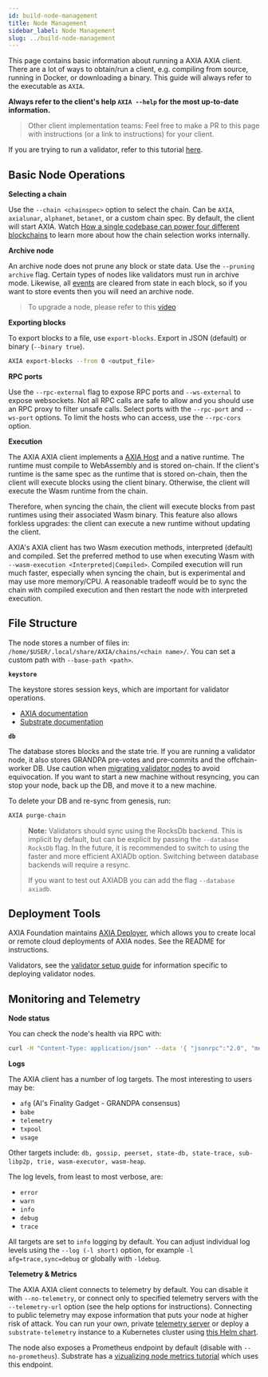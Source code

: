```yaml
---
id: build-node-management
title: Node Management
sidebar_label: Node Management
slug: ../build-node-management
---
```


This page contains basic information about running a AXIA AXIA client. There are a lot of ways
to obtain/run a client, e.g. compiling from source, running in Docker, or downloading a binary. This
guide will always refer to the executable as `AXIA`.

**Always refer to the client's help `AXIA --help` for the most up-to-date information.**

> Other client implementation teams: Feel free to make a PR to this page with instructions (or a
> link to instructions) for your client.

If you are trying to run a validator, refer to this tutorial
[here](../maintain/maintain-guides-how-to-validate-AXIA.md).

## Basic Node Operations

**Selecting a chain**

Use the `--chain <chainspec>` option to select the chain. Can be `AXIA`, `axialunar`, `alphanet`,
`betanet`, or a custom chain spec. By default, the client will start AXIA. Watch
[How a single codebase can power four different blockchains](https://www.youtube.com/watch?v=i9vNCHz6wO4)
to learn more about how the chain selection works internally.

**Archive node**

An archive node does not prune any block or state data. Use the `--pruning archive` flag. Certain
types of nodes like validators must run in archive mode. Likewise, all
[events](build-protocol-info.md/#events) are cleared from state in each block, so if you want to
store events then you will need an archive node.

> To upgrade a node, please refer to this
> [video](https://www.youtube.com/watch?v=5LtcdBR9F40&list=PLOyWqupZ-WGuAuS00rK-pebTMAOxW41W8&index=5)

**Exporting blocks**

To export blocks to a file, use `export-blocks`. Export in JSON (default) or binary
(`--binary true`).

```bash
AXIA export-blocks --from 0 <output_file>
```

**RPC ports**

Use the `--rpc-external` flag to expose RPC ports and `--ws-external` to expose websockets. Not all
RPC calls are safe to allow and you should use an RPC proxy to filter unsafe calls. Select ports
with the `--rpc-port` and `--ws-port` options. To limit the hosts who can access, use the
`--rpc-cors` option.

**Execution**

The AXIA AXIA client implements a [AXIA Host](../learn/learn-AXIA-host.md) and a native
runtime. The runtime must compile to WebAssembly and is stored on-chain. If the client's runtime is
the same spec as the runtime that is stored on-chain, then the client will execute blocks using the
client binary. Otherwise, the client will execute the Wasm runtime from the chain.

Therefore, when syncing the chain, the client will execute blocks from past runtimes using their
associated Wasm binary. This feature also allows forkless upgrades: the client can execute a new
runtime without updating the client.

AXIA's AXIA client has two Wasm execution methods, interpreted (default) and compiled. Set the
preferred method to use when executing Wasm with `--wasm-execution <Interpreted|Compiled>`. Compiled
execution will run much faster, especially when syncing the chain, but is experimental and may use
more memory/CPU. A reasonable tradeoff would be to sync the chain with compiled execution and then
restart the node with interpreted execution.

## File Structure

The node stores a number of files in: `/home/$USER/.local/share/AXIA/chains/<chain name>/`. You
can set a custom path with `--base-path <path>`.

**`keystore`**

The keystore stores session keys, which are important for validator operations.

- [AXIA documentation](../learn/learn-keys.md/#session-keys)
- [Substrate documentation](https://substrate.dev/docs/en/knowledgebase/learn-substrate/session-keys)

**`db`**

The database stores blocks and the state trie. If you are running a validator node, it also stores
GRANDPA pre-votes and pre-commits and the offchain-worker DB. Use caution when
[migrating validator nodes](../maintain/maintain-guides-how-to-upgrade.md) to avoid equivocation. If you want to
start a new machine without resyncing, you can stop your node, back up the DB, and move it to a new
machine.

To delete your DB and re-sync from genesis, run:

```bash
AXIA purge-chain
```

> **Note:** Validators should sync using the RocksDb backend. This is implicit by default, but can
> be explicit by passing the `--database RocksDb` flag. In the future, it is recommended to switch
> to using the faster and more efficient AXIADb option. Switching between database backends will
> require a resync.
>
> If you want to test out AXIADB you can add the flag `--database axiadb`.

## Deployment Tools

AXIA Foundation maintains [AXIA Deployer](https://github.com/axia-tech/AXIA-deployer), which
allows you to create local or remote cloud deployments of AXIA nodes. See the README for
instructions.

Validators, see the [validator setup guide](../maintain/maintain-guides-how-to-use-AXIA-validator-setup.md)
for information specific to deploying validator nodes.

## Monitoring and Telemetry

**Node status**

You can check the node's health via RPC with:

```bash
curl -H "Content-Type: application/json" --data '{ "jsonrpc":"2.0", "method":"system_health", "params":[],"id":1 }' localhost:9933 
```

**Logs**

The AXIA client has a number of log targets. The most interesting to users may be:

- `afg` (Al's Finality Gadget - GRANDPA consensus)
- `babe`
- `telemetry`
- `txpool`
- `usage`

Other targets include:
`db, gossip, peerset, state-db, state-trace, sub-libp2p, trie, wasm-executor, wasm-heap`.

The log levels, from least to most verbose, are:

- `error`
- `warn`
- `info`
- `debug`
- `trace`

All targets are set to `info` logging by default. You can adjust individual log levels using the
`--log (-l short)` option, for example `-l afg=trace,sync=debug` or globally with `-ldebug`.

**Telemetry & Metrics**

The AXIA AXIA client connects to telemetry by default. You can disable it with
`--no-telemetry`, or connect only to specified telemetry servers with the `--telemetry-url` option
(see the help options for instructions). Connecting to public telemetry may expose information that
puts your node at higher risk of attack. You can run your own, private
[telemetry server](https://github.com/axia-tech/substrate-telemetry) or deploy a
`substrate-telemetry` instance to a Kubernetes cluster using
[this Helm chart](https://github.com/axia-tech/substrate-telemetry-chart).

The node also exposes a Prometheus endpoint by default (disable with `--no-prometheus`). Substrate
has a
[vizualizing node metrics tutorial](https://substrate.dev/docs/en/tutorials/visualize-node-metrics/)
which uses this endpoint.
